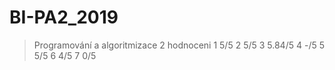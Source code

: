 # BI-PA2_2019
>Programování a algoritmizace 2
hodnoceni
1 5/5
2 5/5
3 5.84/5
4 -/5
5 5/5
6 4/5
7 0/5
